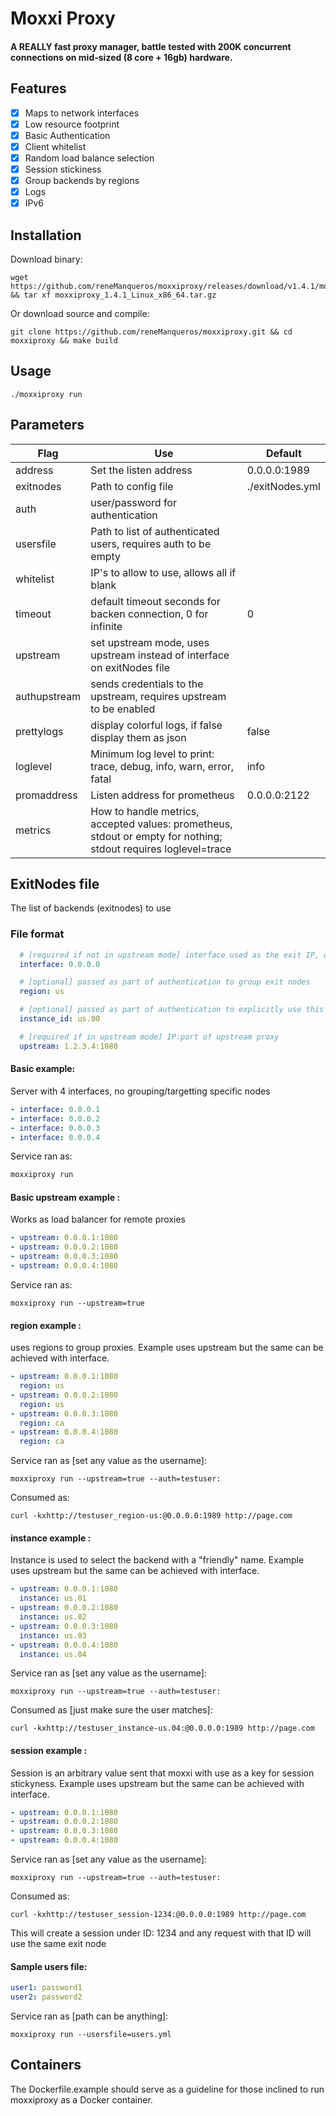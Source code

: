 # Moxxi Proxy

#### A REALLY fast proxy manager, battle tested with 200K concurrent connections on mid-sized (8 core + 16gb) hardware.

## Features

- [x] Maps to network interfaces
- [x] Low resource footprint
- [x] Basic Authentication
- [x] Client whitelist
- [x] Random load balance selection
- [x] Session stickiness
- [x] Group backends by regions
- [x] Logs
- [x] IPv6

## Installation

Download binary:

```shell
wget https://github.com/reneManqueros/moxxiproxy/releases/download/v1.4.1/moxxiproxy_1.4.1_Linux_x86_64.tar.gz && tar xf moxxiproxy_1.4.1_Linux_x86_64.tar.gz 
```

Or download source and compile:

```shell
git clone https://github.com/reneManqueros/moxxiproxy.git && cd moxxiproxy && make build
````

## Usage

```shell
./moxxiproxy run
```

## Parameters

| Flag         | Use                                                                                                             | Default         |
|--------------|-----------------------------------------------------------------------------------------------------------------|-----------------|
| address      | Set the listen address                                                                                          | 0.0.0.0:1989    |         
| exitnodes    | Path to config file                                                                                             | ./exitNodes.yml |         
| auth         | user/password for authentication                                                                                | <empty>         |         
| usersfile    | Path to list of authenticated users, requires auth to be empty                                                  | <empty>         |         
| whitelist    | IP's to allow to use, allows all if blank                                                                       | <empty>         |         
| timeout      | default timeout seconds for backen connection, 0 for infinite                                                   | 0               |             
| upstream     | set upstream mode, uses upstream instead of interface on exitNodes file                                         | <empty>         |             
| authupstream | sends credentials to the upstream, requires upstream to be enabled                                              | <empty>         |             
| prettylogs   | display colorful logs, if false display them as json                                                            | false           |             
| loglevel     | Minimum log level to print: trace, debug, info, warn, error, fatal                                              | info            |             
| promaddress  | Listen address for prometheus                                                                                   | 0.0.0.0:2122    |     
| metrics      | How to handle metrics, accepted values: prometheus, stdout or empty for nothing; stdout requires loglevel=trace | <empty>         ||             |                                                                                 |                 |

## ExitNodes file

The list of backends (exitnodes) to use

### File format

```yaml
  # [required if not in upstream mode] interface used as the exit IP, only works when not in upstream
  interface: 0.0.0.0

  # [optional] passed as part of authentication to group exit nodes
  region: us

  # [optional] passed as part of authentication to explicitly use this exit node
  instance_id: us.00

  # [required if in upstream mode] IP:port of upstream proxy
  upstream: 1.2.3.4:1080
```

#### Basic example:

Server with 4 interfaces, no grouping/targetting specific nodes

```yaml
- interface: 0.0.0.1
- interface: 0.0.0.2
- interface: 0.0.0.3
- interface: 0.0.0.4
```

Service ran as:

```sh
moxxiproxy run 
```

#### Basic upstream example :

Works as load balancer for remote proxies

```yaml
- upstream: 0.0.0.1:1080
- upstream: 0.0.0.2:1080
- upstream: 0.0.0.3:1080
- upstream: 0.0.0.4:1080
```

Service ran as:

```shell
moxxiproxy run --upstream=true
```

#### region example :

uses regions to group proxies.
Example uses upstream but the same can be achieved with interface.

```yaml
- upstream: 0.0.0.1:1080
  region: us
- upstream: 0.0.0.2:1080
  region: us
- upstream: 0.0.0.3:1080
  region: ca
- upstream: 0.0.0.4:1080
  region: ca
```

Service ran as [set any value as the username]:

```shell
moxxiproxy run --upstream=true --auth=testuser:
```

Consumed as:

```shell
curl -kxhttp://testuser_region-us:@0.0.0.0:1989 http://page.com
```

#### instance example :

Instance is used to select the backend with a "friendly" name.
Example uses upstream but the same can be achieved with interface.

```yaml
- upstream: 0.0.0.1:1080
  instance: us.01
- upstream: 0.0.0.2:1080
  instance: us.02
- upstream: 0.0.0.3:1080
  instance: us.03
- upstream: 0.0.0.4:1080
  instance: us.04
```

Service ran as [set any value as the username]:

```shell
moxxiproxy run --upstream=true --auth=testuser:
```

Consumed as [just make sure the user matches]:

```shell
curl -kxhttp://testuser_instance-us.04:@0.0.0.0:1989 http://page.com
```

#### session example :

Session is an arbitrary value sent that moxxi with use as a key for session stickyness.
Example uses upstream but the same can be achieved with interface.

```yaml
- upstream: 0.0.0.1:1080
- upstream: 0.0.0.2:1080
- upstream: 0.0.0.3:1080
- upstream: 0.0.0.4:1080
```

Service ran as [set any value as the username]:

```shell
moxxiproxy run --upstream=true --auth=testuser:
```

Consumed as:

```shell
curl -kxhttp://testuser_session-1234:@0.0.0.0:1989 http://page.com
```

This will create a session under ID: 1234 and any request with that ID will use the same exit node


#### Sample users file:

```yaml
user1: password1
user2: password2
```

Service ran as [path can be anything]:

```shell
moxxiproxy run --usersfile=users.yml
```

## Containers
The Dockerfile.example should serve as a guideline for those inclined to run
moxxiproxy as a Docker container.
